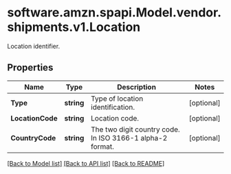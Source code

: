 # software.amzn.spapi.Model.vendor.shipments.v1.Location
Location identifier.

## Properties

Name | Type | Description | Notes
------------ | ------------- | ------------- | -------------
**Type** | **string** | Type of location identification. | [optional] 
**LocationCode** | **string** | Location code. | [optional] 
**CountryCode** | **string** | The two digit country code. In ISO 3166-1 alpha-2 format. | [optional] 

[[Back to Model list]](../README.md#documentation-for-models) [[Back to API list]](../README.md#documentation-for-api-endpoints) [[Back to README]](../README.md)

